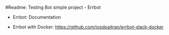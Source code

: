 #Readme: Testing Bot simple project - Errbot

- Errbot: Documentation


- Errbot with Docker: https://github.com/josdoaitran/errbot-slack-docker


